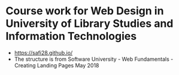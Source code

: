 # Course work for Web Design in University of Library Studies and Information Technologies
* https://safi28.github.io/
* The structure is from Software University - Web Fundamentals - Creating Landing Pages May 2018 
